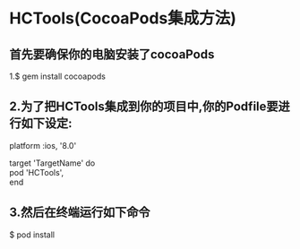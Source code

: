 # HCTools(CocoaPods集成方法)
## 首先要确保你的电脑安装了cocoaPods<br>
1.$ gem install cocoapods<br>
## 2.为了把HCTools集成到你的项目中,你的Podfile要进行如下设定:<br>
platform :ios, '8.0'<br>

target 'TargetName' do<br>
pod 'HCTools',<br>
end<br>
## 3.然后在终端运行如下命令<br>
$ pod install

